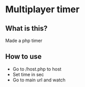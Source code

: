 #  Multiplayer timer
## What is this?
Made a php timer
## How to use
- Go to /host.php to host
- Set time in sec
- Go to main url and watch